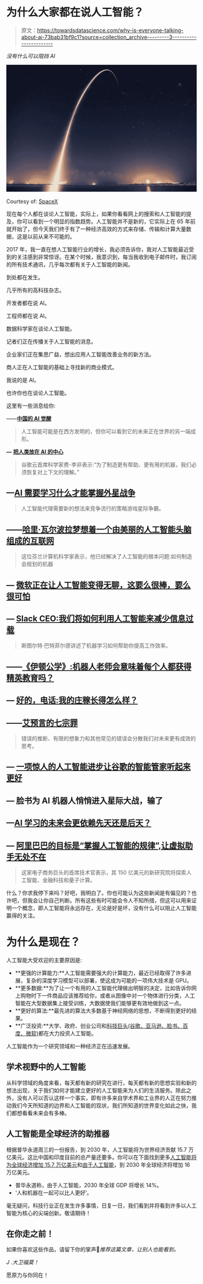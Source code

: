 # 为什么大家都在说人工智能？

> 原文：<https://towardsdatascience.com/why-is-everyone-talking-about-ai-73bab31bf9c1?source=collection_archive---------3----------------------->

*没有什么可以阻挡 AI*

![](img/3f0d2ada70251229a62f27c65ccba6f3.png)

Courtesy of: [SpaceX](https://unsplash.com/@spacex)

现在每个人都在谈论人工智能，实际上，如果你看看网上的搜索和人工智能的提及，你可以看到一个明显的指数趋势。人工智能并不是新的，它实际上在 65 年前就开始了，但今天我们终于有了一种经济高效的方式来存储、传输和计算大量数据，这是以前从来不可能的。

2017 年，我一直在想人工智能行业的增长，我必须告诉你，我对人工智能最近受到的关注感到非常惊讶。在某个时候，我意识到，每当我收到电子邮件时，我订阅的所有技术通讯，几乎每次都有关于人工智能的新闻。

到处都在发生。

几乎所有的高科技杂志。

开发者都在说 AI。

工程师都在说 AI。

数据科学家在谈论人工智能。

记者们正在传播关于人工智能的消息。

企业家们正在集思广益，想出应用人工智能改善业务的新方法。

商人正在人工智能的基础上寻找新的商业模式。

我说的是 AI。

也许你也在谈论人工智能。

这里有一些消息给你:

——[**中国的 AI 觉醒**](https://www.technologyreview.com/s/609038/chinas-ai-awakening/?utm_source=MIT+Technology+Review&utm_campaign=d807895078-The_Download&utm_medium=email&utm_term=0_997ed6f472-d807895078-154332409)

> 人工智能可能是在西方发明的，但你可以看到它的未来正在世界的另一端成形。

**—** [**把人类放在 AI 的中心**](https://www.technologyreview.com/s/609060/put-humans-at-the-center-of-ai/?utm_source=MIT+Technology+Review&utm_campaign=f21f8e4086-The_Download&utm_medium=email&utm_term=0_997ed6f472-f21f8e4086-154332409)

> 谷歌云首席科学家费-李非表示:“为了制造更有帮助、更有用的机器，我们必须恢复对上下文的理解。”

## —[**AI 需要学习什么才能掌握外星战争**](https://www.technologyreview.com/s/608576/what-ai-needs-to-learn-to-master-alien-warfare/?utm_source=MIT+Technology+Review&utm_campaign=f21f8e4086-The_Download&utm_medium=email&utm_term=0_997ed6f472-f21f8e4086-154332409)

> 人工智能代理需要新的想法来竞争流行的策略游戏星际争霸。

## ——[**哈里·瓦尔波拉梦想着一个由美丽的人工智能头脑组成的互联网**](http://www.wired.co.uk/article/harri-valpola-curious-ai-artificial-intelligence-third-wave?utm_source=MIT+Technology+Review&utm_campaign=a410b152d2-The_Download&utm_medium=email&utm_term=0_997ed6f472-a410b152d2-154332409)

> 这位芬兰计算机科学家表示，他已经解决了人工智能的根本问题:如何制造会规划的机器

## — [**微软正在让人工智能变得无聊，这要么很棒，要么很可怕**](https://www.technologyreview.com/the-download/608946/microsoft-is-making-ai-boring-and-thats-either-great-or-scary/)

## — [**Slack CEO:我们将如何利用人工智能来减少信息过载**](https://www.technologyreview.com/s/608953/slack-ceo-how-well-use-ai-to-reduce-information-overload/?utm_source=MIT+Technology+Review&utm_campaign=28b11a74d3-The_Download&utm_medium=email&utm_term=0_997ed6f472-28b11a74d3-154332409)

> 斯图尔特·巴特菲尔德讲述了机器学习如何帮助你提高工作效率。

## ——[**《伊顿公学》:机器人老师会意味着每个人都获得精英教育吗？**](https://www.newstatesman.com/politics/education/2017/10/eton-all-will-robot-teachers-mean-everyone-gets-elite-education)

## — [**好的，电话:我的庄稼长得怎么样？**](https://www.technologyreview.com/the-download/609028/ok-phone-how-are-my-crops-looking/?utm_source=MIT+Technology+Review&utm_campaign=bba04c5941-The_Download&utm_medium=email&utm_term=0_997ed6f472-bba04c5941-154332409)

## ——[**艾预言的七宗罪**](https://www.technologyreview.com/s/609048/the-seven-deadly-sins-of-ai-predictions/?utm_source=MIT+Technology+Review&utm_campaign=ed0b38bade-The_Download&utm_medium=email&utm_term=0_997ed6f472-ed0b38bade-154332409)

> 错误的推断、有限的想象力和其他常见的错误会分散我们对未来更有成效的思考。

## — [**一项惊人的人工智能进步让谷歌的智能管家听起来更好**](https://www.technologyreview.com/the-download/609059/an-amazing-ai-advance-makes-googles-smart-butler-sound-way-better/?utm_source=MIT+Technology+Review&utm_campaign=ed0b38bade-The_Download&utm_medium=email&utm_term=0_997ed6f472-ed0b38bade-154332409)

## — **脸书为 AI 机器人悄悄进入星际大战，输了**

## —[**AI 学习的未来会更依赖先天还是后天？**](https://spectrum.ieee.org/tech-talk/robotics/artificial-intelligence/ai-and-psychology-researchers-debate-the-future-of-deep-learning?utm_source=MIT+Technology+Review&utm_campaign=f21f8e4086-The_Download&utm_medium=email&utm_term=0_997ed6f472-f21f8e4086-154332409)

## — [阿里巴巴的目标是“掌握人工智能的规律”,让虚拟助手无处不在](https://www.technologyreview.com/s/609099/alibaba-aims-to-master-the-laws-of-ai-and-put-virtual-helpers-everywhere/?utm_source=MIT+Technology+Review&utm_campaign=f406b201c7-The_Download&utm_medium=email&utm_term=0_997ed6f472-f406b201c7-154332409)

> 这家电子商务巨头的首席技术官表示，其 150 亿美元的新研究院将探索人工智能、金融科技和量子计算。

什么？你求我停下来吗？好吧，我明白了。你也可能认为这些新闻是有偏见的？也许吧，但我会让你自己判断。所有这些有时可能会令人不知所措，但这可以用来证明一个概念，即人工智能将永远存在，无论是好是坏，没有什么可以阻止人工智能赢得的关注。

# 为什么是现在？

人工智能大受欢迎的主要原因是:

*   **更强的计算能力:**人工智能需要强大的计算能力，最近已经取得了许多进展，复杂的深度学习模型可以部署，使这成为可能的一项伟大技术是 GPU。
*   **更多数据:**为了让一个有用的人工智能代理做出明智的决定，比如告诉你网上购物时下一件商品应该推荐给你，或者从图像中对一个物体进行分类，人工智能在大型数据集上接受训练，大数据使我们能够更有效地做到这一点。
*   **更好的算法:**最先进的算法大多数基于神经网络的思想，不断得到更好的结果。
*   **广泛投资:**大学、政府、创业公司和[科技巨头(谷歌、亚马逊、脸书、百度、微软)](https://www.techworld.com/picture-gallery/data/tech-giants-investing-in-artificial-intelligence-3629737/)都在大力投资人工智能。

人工智能作为一个研究领域和一种经济正在迅速发展。

## 学术视野中的人工智能

从科学领域的角度来看，每天都有新的研究在进行，每天都有新的思想实验和新的想法出现，关于我们如何才能建立更好的人工智能来为人们的生活服务。除此之外，没有人可以否认这样一个事实，即有许多来自学术界和工业界的人正在努力推动我们今天所知道的边界和人工智能的现状，我们所知道的世界变化如此之快，我们都想看看未来会有多棒。

## 人工智能是全球经济的助推器

根据普华永道周三的一份报告，到 2030 年，人工智能将为世界经济贡献 15.7 万亿美元。这比中国和印度目前的总产量还要多。你可以在下面找到更多[人工智能将为全球经济增加 15.7 万亿美元](https://www.bloomberg.com/news/articles/2017-06-28/ai-seen-adding-15-7-trillion-as-game-changer-for-global-economy)和[由于人工智能](https://www.weforum.org/agenda/2017/06/the-global-economy-will-be-14-bigger-in-2030-because-of-ai/)，到 2030 年全球经济将增加 16 万亿美元。

*   普华永道称，由于人工智能，2030 年全球 GDP 将增长 14%。
*   ‘人和机器在一起可以比人更好’。

毫无疑问，科技行业正在发生许多事情，日复一日，我们看到并将看到许多以人工智能为核心的尖端创新。敬请期待！

## 在你走之前！

如果你喜欢这些作品，请留下你的掌声👏*推荐这篇文章，让别人也能看到。*

*J .大卫福莫！*

愿原力与你同在！